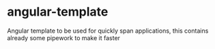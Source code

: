 # angular-template
Angular template to be used for quickly span applications, this contains already some pipework to make it faster
